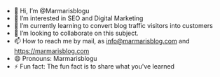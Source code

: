 - 👋 Hi, I’m @Marmarisblogu
- 👀 I’m interested in SEO and Digital Marketing
- 🌱 I’m currently learning to convert blog traffic visitors into customers
- 💞️ I’m looking to collaborate on this subject.
- 📫 How to reach me by mail, as info@marmarisblog.com and https://marmarisblog.com
- 😄 Pronouns: Marmarisblogu 
- ⚡ Fun fact: The fun fact is to share what you've learned

<!---
Marmarisblogu/Marmarisblogu is a ✨ special ✨ repository because its `README.md` (this file) appears on your GitHub profile.
You can click the Preview link to take a look at your changes.
--->
